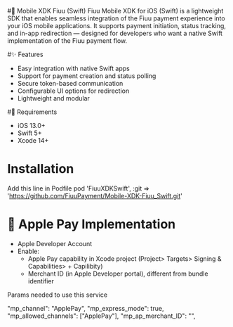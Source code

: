 
#📱 Mobile XDK Fiuu (Swift)
Fiuu Mobile XDK for iOS (Swift) is a lightweight SDK that enables seamless integration of the Fiuu payment experience into your iOS mobile applications. It supports payment initiation, status tracking, and in-app redirection — designed for developers who want a native Swift implementation of the Fiuu payment flow.

#✨ Features
- Easy integration with native Swift apps
- Support for payment creation and status polling
- Secure token-based communication
- Configurable UI options for redirection
- Lightweight and modular

#🔧 Requirements
- iOS 13.0+
- Swift 5+
- Xcode 14+

# Installation

Add this line in Podfile 
pod 'FiuuXDKSwift', :git => 'https://github.com/FiuuPayment/Mobile-XDK-Fiuu_Swift.git'

# 🍎 Apple Pay Implementation

- Apple Developer Account
- Enable:
    - Apple Pay capability in Xcode project (Project> Targets> Signing & Capabilities> + Capilibity)
    - Merchant ID (in Apple Developer portal), different from bundle identifier

Params needed to use this service

"mp_channel": "ApplePay",
"mp_express_mode": true,
"mp_allowed_channels": ["ApplePay"],
"mp_ap_merchant_ID": "<Merchant ID>",
